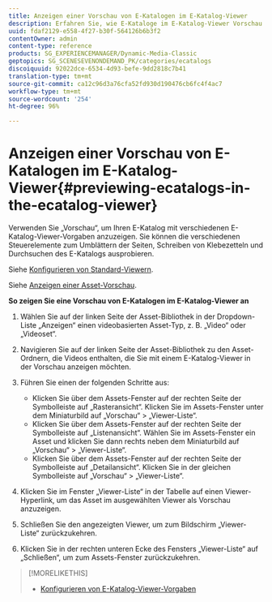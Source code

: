 ```yaml
---
title: Anzeigen einer Vorschau von E-Katalogen im E-Katalog-Viewer
description: Erfahren Sie, wie E-Kataloge im E-Katalog-Viewer Vorschau werden.
uuid: fdaf2129-e558-4f27-b30f-564126b6b3f2
contentOwner: admin
content-type: reference
products: SG_EXPERIENCEMANAGER/Dynamic-Media-Classic
geptopics: SG_SCENESEVENONDEMAND_PK/categories/ecatalogs
discoiquuid: 92022dce-6534-4d93-befe-9dd2818c7b41
translation-type: tm+mt
source-git-commit: ca12c96d3a76cfa52fd930d190476cb6fc4f4ac7
workflow-type: tm+mt
source-wordcount: '254'
ht-degree: 96%

---
```



# Anzeigen einer Vorschau von E-Katalogen im E-Katalog-Viewer{#previewing-ecatalogs-in-the-ecatalog-viewer}

Verwenden Sie „Vorschau“, um Ihren E-Katalog mit verschiedenen E-Katalog-Viewer-Vorgaben anzuzeigen. Sie können die verschiedenen Steuerelemente zum Umblättern der Seiten, Schreiben von Klebezetteln und Durchsuchen des E-Katalogs ausprobieren. 

Siehe [Konfigurieren von Standard-Viewern](application-setup.md#configuring_default_viewers).

Siehe [Anzeigen einer Asset-Vorschau](previewing-asset.md#previewing_an_asset).

**So zeigen Sie eine Vorschau von E-Katalogen im E-Katalog-Viewer an**

1. Wählen Sie auf der linken Seite der Asset-Bibliothek in der Dropdown-Liste „Anzeigen“ einen videobasierten Asset-Typ, z. B. „Video“ oder „Videoset“.
1. Navigieren Sie auf der linken Seite der Asset-Bibliothek zu den Asset-Ordnern, die Videos enthalten, die Sie mit einem E-Katalog-Viewer in der Vorschau anzeigen möchten.
1. Führen Sie einen der folgenden Schritte aus:

   * Klicken Sie über dem Assets-Fenster auf der rechten Seite der Symbolleiste auf „Rasteransicht“. Klicken Sie im Assets-Fenster unter dem Miniaturbild auf „Vorschau“ > „Viewer-Liste“.
   * Klicken Sie über dem Assets-Fenster auf der rechten Seite der Symbolleiste auf „Listenansicht“. Wählen Sie im Assets-Fenster ein Asset und klicken Sie dann rechts neben dem Miniaturbild auf „Vorschau“ > „Viewer-Liste“.
   * Klicken Sie über dem Assets-Fenster auf der rechten Seite der Symbolleiste auf „Detailansicht“. Klicken Sie in der gleichen Symbolleiste auf „Vorschau“ > „Viewer-Liste“.

1. Klicken Sie im Fenster „Viewer-Liste“ in der Tabelle auf einen Viewer-Hyperlink, um das Asset im ausgewählten Viewer als Vorschau anzuzeigen.
1. Schließen Sie den angezeigten Viewer, um zum Bildschirm „Viewer-Liste“ zurückzukehren.
1. Klicken Sie in der rechten unteren Ecke des Fensters „Viewer-Liste“ auf „Schließen“, um zum Assets-Fenster zurückzukehren.

>[!MORELIKETHIS]
>
>* [Konfigurieren von E-Katalog-Viewer-Vorgaben](setting-ecatalog-viewer-presets.md#setting_up_ecatalog_viewer_presets)

